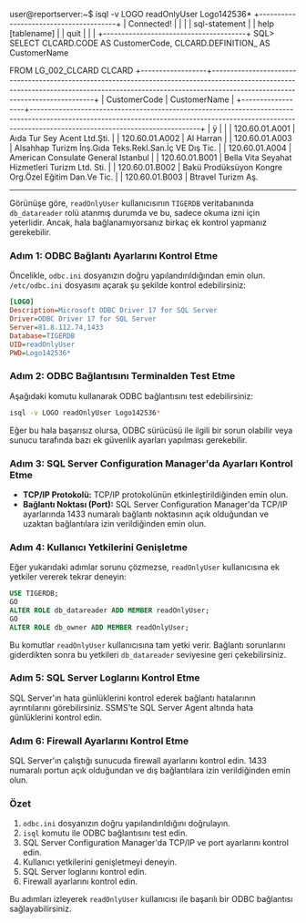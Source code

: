 user@reportserver:~$ isql -v LOGO readOnlyUser Logo142536*
+---------------------------------------+
| Connected!                            |
|                                       |
| sql-statement                         |
| help [tablename]                      |
| quit                                  |
|                                       |
+---------------------------------------+
SQL> SELECT 
    CLCARD.CODE AS CustomerCode,
    CLCARD.DEFINITION_ AS CustomerName

FROM 
    LG_002_CLCARD CLCARD
+------------------+----------------------------------------------------------------------------------------------------------------------------------------------------------------------------------------------------------+
| CustomerCode     | CustomerName                                                                                                                                                                                             |
+------------------+----------------------------------------------------------------------------------------------------------------------------------------------------------------------------------------------------------+
| ÿ               |                                                                                                                                                                                                          |
| 120.60.01.A001   | Aıda Tur Sey Acent Ltd.Şti.                                                                                                                                                                            |
| 120.60.01.A002   | Al Harran                                                                                                                                                                                                |
| 120.60.01.A003   | Alsahhap Turizm İnş.Gıda Teks.Rekl.San.İç VE Dış Tic.                                                                                                                                             |
| 120.60.01.A004   | American Consulate General Istanbul                                                                                                                                                                      |
| 120.60.01.B001   | Bella Vita Seyahat Hizmetleri Turizm Ltd. Sti.                                                                                                                                                           |
| 120.60.01.B002   | Bakü Prodüksüyon Kongre Org.Özel Eğitim Dan.Ve Tic.                                                                                                                                                 |
| 120.60.01.B003   | Btravel Turizm Aş. 

***************************************************

Görünüşe göre, `readOnlyUser` kullanıcısının `TIGERDB` veritabanında `db_datareader` rolü atanmış durumda ve bu, sadece okuma izni için yeterlidir. Ancak, hala bağlanamıyorsanız birkaç ek kontrol yapmanız gerekebilir.

### Adım 1: ODBC Bağlantı Ayarlarını Kontrol Etme
Öncelikle, `odbc.ini` dosyanızın doğru yapılandırıldığından emin olun. `/etc/odbc.ini` dosyasını açarak şu şekilde kontrol edebilirsiniz:

```ini
[LOGO]
Description=Microsoft ODBC Driver 17 for SQL Server
Driver=ODBC Driver 17 for SQL Server
Server=81.8.112.74,1433
Database=TIGERDB
UID=readOnlyUser
PWD=Logo142536*
```

### Adım 2: ODBC Bağlantısını Terminalden Test Etme
Aşağıdaki komutu kullanarak ODBC bağlantısını test edebilirsiniz:

```sh
isql -v LOGO readOnlyUser Logo142536*
```

Eğer bu hala başarısız olursa, ODBC sürücüsü ile ilgili bir sorun olabilir veya sunucu tarafında bazı ek güvenlik ayarları yapılması gerekebilir.

### Adım 3: SQL Server Configuration Manager'da Ayarları Kontrol Etme
- **TCP/IP Protokolü:** TCP/IP protokolünün etkinleştirildiğinden emin olun. 
- **Bağlantı Noktası (Port):** SQL Server Configuration Manager'da TCP/IP ayarlarında 1433 numaralı bağlantı noktasının açık olduğundan ve uzaktan bağlantılara izin verildiğinden emin olun.

### Adım 4: Kullanıcı Yetkilerini Genişletme
Eğer yukarıdaki adımlar sorunu çözmezse, `readOnlyUser` kullanıcısına ek yetkiler vererek tekrar deneyin:

```sql
USE TIGERDB;
GO
ALTER ROLE db_datareader ADD MEMBER readOnlyUser;
GO
ALTER ROLE db_owner ADD MEMBER readOnlyUser;
```

Bu komutlar `readOnlyUser` kullanıcısına tam yetki verir. Bağlantı sorunlarını giderdikten sonra bu yetkileri `db_datareader` seviyesine geri çekebilirsiniz.

### Adım 5: SQL Server Loglarını Kontrol Etme
SQL Server'ın hata günlüklerini kontrol ederek bağlantı hatalarının ayrıntılarını görebilirsiniz. SSMS'te SQL Server Agent altında hata günlüklerini kontrol edin.

### Adım 6: Firewall Ayarlarını Kontrol Etme
SQL Server'ın çalıştığı sunucuda firewall ayarlarını kontrol edin. 1433 numaralı portun açık olduğundan ve dış bağlantılara izin verildiğinden emin olun.

### Özet
1. `odbc.ini` dosyanızın doğru yapılandırıldığını doğrulayın.
2. `isql` komutu ile ODBC bağlantısını test edin.
3. SQL Server Configuration Manager'da TCP/IP ve port ayarlarını kontrol edin.
4. Kullanıcı yetkilerini genişletmeyi deneyin.
5. SQL Server loglarını kontrol edin.
6. Firewall ayarlarını kontrol edin.

Bu adımları izleyerek `readOnlyUser` kullanıcısı ile başarılı bir ODBC bağlantısı sağlayabilirsiniz.